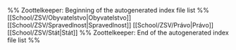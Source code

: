 %% Zoottelkeeper: Beginning of the autogenerated index file list  %%
[[School/ZSV/Obyvatelstvo|Obyvatelstvo]]
[[School/ZSV/Spravedlnost|Spravedlnost]]
[[School/ZSV/Právo|Právo]]
[[School/ZSV/Stát|Stát]]
%% Zoottelkeeper: End of the autogenerated index file list  %%
